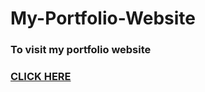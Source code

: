 # My-Portfolio-Website
<h3> To visit my portfolio website<h3>

[CLICK HERE](https://ashishgulab12.netlify.app/)
